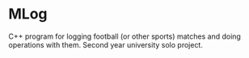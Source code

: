 # MLog
C++ program for logging football (or other sports) matches and doing operations with them. Second year university solo project.
